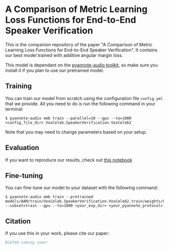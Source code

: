 # A Comparison of Metric Learning Loss Functions for End-to-End Speaker Verification

This is the companion repository of the paper "A Comparison of Metric Learning Loss Functions for End-to-End Speaker Verification". It contains our best model trained with additive angular margin loss.

This model is dependant on the [pyannote-audio toolkit](https://github.com/pyannote/pyannote-audio), so make sure you install it if you plan to use our pretrained model.

## Training

You can train our model from scratch using the configuration file `config.yml` that we provide. All you need to do is run the following command in your terminal:

```console
$ pyannote-audio emb train --parallel=10 --gpu --to=1000 <config_file_dir> VoxCeleb.SpeakerVerification.VoxCeleb2
```

Note that you may need to change parameters based on your setup.

## Evaluation

If you want to reproduce our results, check out [this notebook](https://github.com/juanmc2005/SpeakerEmbeddingLossComparison/blob/master/reproduce.ipynb)

## Fine-tuning

You can fine-tune our model to your dataset with the following command:

```console
$ pyannote-audio emb train --pretrained models/AAM/train/VoxCeleb.SpeakerVerification.VoxCeleb2.train/weights/0560.pt --subset=train --gpu --to=1000 <your_exp_dir> <your_pyannote_protocol>
```

## Citation

If you use this in your work, please cite our paper:

```bibtex
BibTeX coming soon!
```

